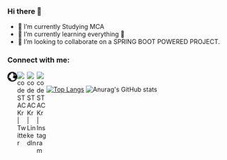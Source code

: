 ### Hi there 👋
- 🌱 I’m currently Studying MCA   
- 🌱 I’m currently learning everything 🤣
- 👯 I’m looking to collaborate on a SPRING BOOT POWERED PROJECT.
### Connect with me:

[<img align="left" alt="codeSTACKr.com" width="22px" src="https://raw.githubusercontent.com/iconic/open-iconic/master/svg/globe.svg" />][website]
[<img align="left" alt="codeSTACKr | Twitter" width="22px" src="https://cdn.jsdelivr.net/npm/simple-icons@v3/icons/twitter.svg" />][twitter]
[<img align="left" alt="codeSTACKr | LinkedIn" width="22px" src="https://cdn.jsdelivr.net/npm/simple-icons@v3/icons/linkedin.svg" />][linkedin]
[<img align="left" alt="codeSTACKr | Instagram" width="22px" src="https://cdn.jsdelivr.net/npm/simple-icons@v3/icons/instagram.svg" />][instagram]

<br />



[![Top Langs](https://github-readme-stats.vercel.app/api/top-langs/?username=manozjinagal&layout=compact)](https://github.com/anuraghazra/github-readme-stats)
![Anurag's GitHub stats](https://github-readme-stats.vercel.app/api?username=manozjinagal&show_icons=true&theme=radical)

<!--
**manozjinagal/manozjinagal** is a ✨ _special_ ✨ repository because its `README.md` (this file) appears on your GitHub profile.

Here are some ideas to get you started:

- 🔭 I’m currently working on ...
- 🌱 I’m currently learning ...
- 👯 I’m looking to collaborate on ...
- 🤔 I’m looking for help with ...
- 💬 Ask me about ...
- 📫 How to reach me: ...
- 😄 Pronouns: ...
- ⚡ Fun fact: ...
-->

[website]: https://manozjinagal.github.io
[twitter]: https://twitter.com/manozjinagal
[instagram]: https://instagram.com/manozjinagal
[linkedin]: https://linkedin.com/in/manozjinagal
